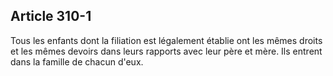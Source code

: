 Article 310-1
----
Tous les enfants dont la filiation est légalement établie ont les mêmes droits
et les mêmes devoirs dans leurs rapports avec leur père et mère. Ils entrent
dans la famille de chacun d'eux.
